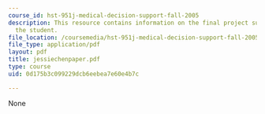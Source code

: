 ```yaml
---
course_id: hst-951j-medical-decision-support-fall-2005
description: This resource contains information on the final project submitted by
  the student.
file_location: /coursemedia/hst-951j-medical-decision-support-fall-2005/0d175b3c099229dcb6eebea7e60e4b7c_jessiechenpaper.pdf
file_type: application/pdf
layout: pdf
title: jessiechenpaper.pdf
type: course
uid: 0d175b3c099229dcb6eebea7e60e4b7c

---
```

None